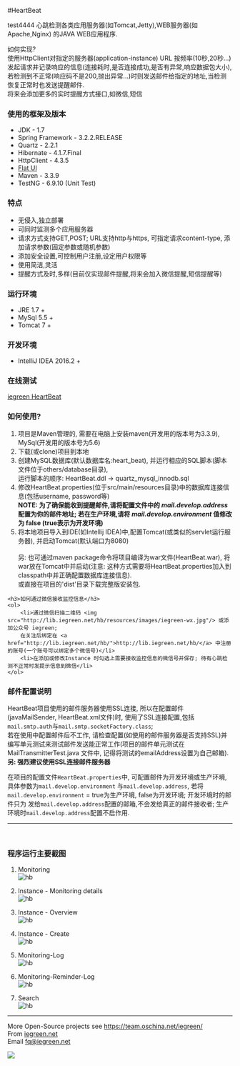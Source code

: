 #HeartBeat
<div>
    <p>   test4444
     心跳检测各类应用服务器(如Tomcat,Jetty),WEB服务器(如 Apache,Nginx) 的JAVA WEB应用程序.
    </p>
    <p>
     如何实现?
     <br/>
     使用HttpClient对指定的服务器(application-instance) URL 按频率(10秒,20秒...) 发起请求并记录响应的信息(连接耗时,是否连接成功,是否有异常,响应数据包大小),
     若检测到不正常(响应码不是200,抛出异常...)时则发送邮件给指定的地址,当检测恢复正常时也发送提醒邮件.
     <br/>
     将来会添加更多的实时提醒方式接口,如微信,短信
    </p>
</div>

<div>
    <h3>使用的框架及版本</h3>
    <ul>
        <li>JDK - 1.7</li>
        <li>Spring Framework - 3.2.2.RELEASE</li>
        <li>Quartz - 2.2.1</li>
        <li>Hibernate - 4.1.7.Final</li>
        <li>HttpClient - 4.3.5</li>
        <li><a href="http://www.bootcss.com/p/flat-ui/">Flat UI</a></li>
        <li>Maven - 3.3.9</li>
        <li>TestNG - 6.9.10 (Unit Test)</li>
    </ul>
</div>

<div>
    <h3>特点</h3>
    <ul>
        <li>无侵入,独立部署</li>
        <li>可同时监测多个应用服务器</li>
        <li>请求方式支持GET,POST; URL支持http与https, 可指定请求content-type, 添加请求参数(固定参数或随机参数)</li>
        <li>添加安全设置,可控制用户注册,设定用户权限等</li>
        <li>使用简洁,灵活</li>
        <li>提醒方式及时,多样(目前仅实现邮件提醒,将来会加入微信提醒,短信提醒等)</li>
    </ul>
</div>

<div>
    <h3>运行环境</h3>
    <ul>
        <li>JRE 1.7 +</li>
        <li>MySql 5.5 +</li>
        <li>Tomcat 7 +</li>
    </ul>
</div>

<div>
    <h3>开发环境</h3>
    <ul>
        <li>IntelliJ IDEA 2016.2 +</li>
    </ul>
</div>

<div>
    <h3>在线测试</h3>
    <a href="http://lib.iegreen.net/hb/">iegreen HeartBeat</a>
</div>

<div>
    <h3>如何使用?</h3>
    <ol>
        <li>项目是Maven管理的, 需要在电脑上安装maven(开发用的版本号为3.3.9), MySql(开发用的版本号为5.6)</li>
        <li>下载(或clone)项目到本地</li>
        <li>
            创建MySQL数据库(默认数据库名:heart_beat), 并运行相应的SQL脚本(脚本文件位于others/database目录),
            <br/>
            运行脚本的顺序: HeartBeat.ddl -> quartz_mysql_innodb.sql
        </li>
        <li>
            修改HeartBeat.properties(位于src/main/resources目录)中的数据库连接信息(包括username, password等)
            <br/>
            <strong>NOTE: 为了确保能收到提醒邮件,请将配置文件中的 <em>mail.develop.address</em> 配置为你的邮件地址;
            若在生产环境,请将 <em>mail.develop.environment</em> 值修改为 false (true表示为开发环境)</strong>
        </li>
        <li>
            将本地项目导入到IDE(如Intellij IDEA)中,配置Tomcat(或类似的servlet运行服务器), 并启动Tomcat(默认端口为8080)
            <br/>
            <br/>
               另: 也可通过maven package命令将项目编译为war文件(HeartBeat.war),
                     将war放在Tomcat中并启动(注意: 这种方式需要将HeartBeat.properties加入到classpath中并正确配置数据库连接信息).
                     <br/>
                     或直接在项目的'dist'目录下载完整版安装包.
        </li>
    </ol>

    <h3>如何通过微信接收监控信息</h3>
    <ol>
        <li>通过微信扫描二维码 <img src="http://lib.iegreen.net/hb/resources/images/iegreen-wx.jpg"/> 或添加公众号 iegreen;
        在关注后绑定在 <a href="http://lib.iegreen.net/hb/">http://lib.iegreen.net/hb/</a> 中注册的账号(一个账号可以绑定多个微信号)</li>
        <li>在添加或修改Instance 时勾选上需要接收监控信息的微信号并保存; 待有心跳检测不正常时发提示信息到微信</li>
    </ol>

</div>



<div>
    <h3>邮件配置说明</h3>
    <p>
        HeartBeat项目使用的邮件服务器使用SSL连接, 所以在配置邮件(javaMailSender, HeartBeat.xml文件)时, 使用了SSL连接配置,包括<code>mail.smtp.auth</code>与<code>mail.smtp.socketFactory.class</code>;
        <br/>
        若在使用中配置邮件后不工作, 请检查配置(如使用的邮件服务器是否支持SSL)并编写单元测试来测试邮件发送能正常工作(项目的邮件单元测试在 MailTransmitterTest.java 文件中,
        记得将测试的emailAddress设置为自己邮箱).
        <br/>
        <strong>另:  强烈建议使用SSL连接邮件服务器</strong>
    </p>
    <p>
        在项目的配置文件<code>HeartBeat.properties</code>中, 可配置邮件为开发环境或生产环境,具体参数为<code>mail.develop.environment</code>
        与<code>mail.develop.address</code>, 若将<code>mail.develop.environment</code> = true为生产环境, false为开发环境; 开发环境时的邮件只为
        发给<code>mail.develop.address</code>配置的邮箱,不会发给真正的邮件接收者; 生产环境时<code>mail.develop.address</code>配置不启作用.
    </p>
</div>


<hr/>
<br/>


<div>
    <h3>程序运行主要截图</h3>
    <ol>
        <li>
            <p>
                Monitoring
                <br/>
                <img src="http://andaily.qiniudn.com/hbmonitoring_0.3.png" alt="hb"/>
                <br/>
            </p>
        </li>
        <li>
            <p>
                Instance - Monitoring details
                <br/>
                <img src="http://andaily.qiniudn.com/hbmonitoring-details_0.3.png" alt="hb"/>
                <br/>
            </p>
        </li>
        <li>
            <p>
                Instance - Overview
                <br/>
                <img src="http://andaily.qiniudn.com/hbinstances_0.3.png" alt="hb"/>
                <br/>
            </p>
        </li>
        <li>
            <p>
                Instance - Create
                <br/>
                <img src="http://andaily.qiniudn.com/hbnew-instance_0.3.png" alt="hb"/>
                <br/>
            </p>
        </li>
        <li>
            <p>
                Monitoring-Log
                <br/>
                <img src="http://andaily.qiniudn.com/hbhb-log_0.3.png" alt="hb"/>
                <br/>
            </p>
        </li>
        <li>
            <p>
                Monitoring-Reminder-Log
                <br/>
                <img src="http://andaily.qiniudn.com/hbreminder-log_0.3.png" alt="hb"/>
                <br/>
            </p>
        </li>
        <li>
            <p>
                Search
                <br/>
                <img src="http://andaily.qiniudn.com/hbsearch_0.3.png" alt="hb"/>
                <br/>
            </p>
        </li>
    </ol>
</div>


<hr/>
<div>
    More Open-Source projects see <a href="https://team.oschina.net/iegreen/">https://team.oschina.net/iegreen/</a>
    <br/>
    From <a href="http://iegreen.net">iegreen.net</a>
    <br/>
    Email <a href="mailto:fq@iegreen.net">fq@iegreen.net</a>
</div>
<p>
    <img src="http://lib.iegreen.net/hb/resources/images/iegreen-wx.jpg"/>
</p>